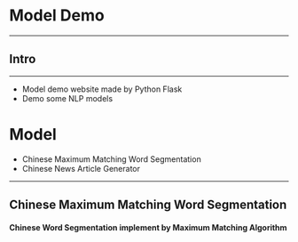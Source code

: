 # Model Demo

-------

## Intro
---------
- Model demo website made by Python Flask
- Demo some NLP models


# Model
*   Chinese Maximum Matching Word Segmentation
*   Chinese News Article Generator

---------

## Chinese Maximum Matching Word Segmentation

#### Chinese Word Segmentation implement by Maximum Matching Algorithm



